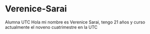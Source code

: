 # Verenice-Sarai
Alumna UTC
Hola mi nombre es Verenice Sarai, tengo 21 años y curso actualmente el noveno cuatrimestre en la UTC 
